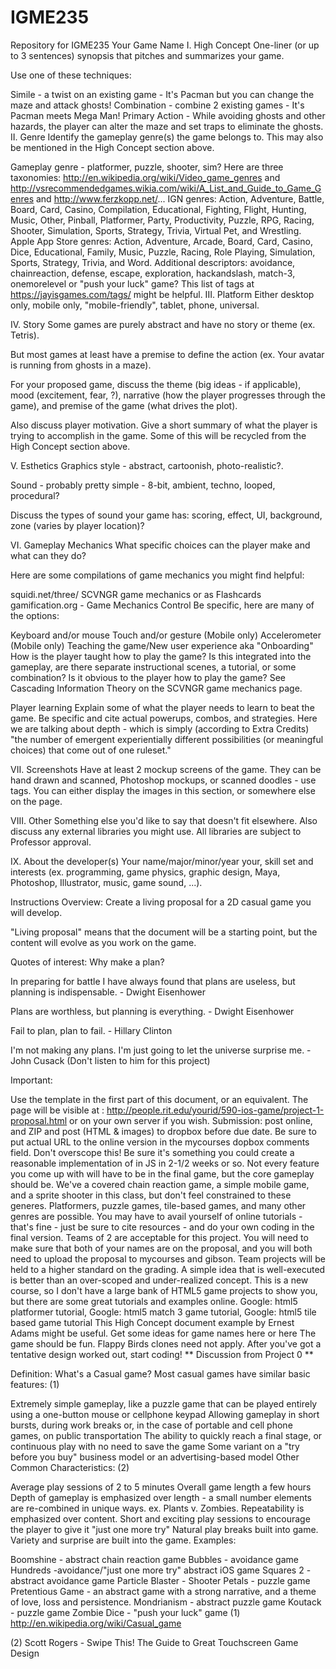 # IGME235
Repository for IGME235
Your Game Name
I. High Concept
One-liner (or up to 3 sentences) synopsis that pitches and summarizes your game.

Use one of these techniques:

Simile - a twist on an existing game - It's Pacman but you can change the maze and attack ghosts!
Combination - combine 2 existing games - It's Pacman meets Mega Man!
Primary Action - While avoiding ghosts and other hazards, the player can alter the maze and set traps to eliminate the ghosts.
II. Genre
Identify the gameplay genre(s) the game belongs to. This may also be mentioned in the High Concept section above.

Gameplay genre - platformer, puzzle, shooter, sim? Here are three taxonomies: http://en.wikipedia.org/wiki/Video_game_genres and http://vsrecommendedgames.wikia.com/wiki/A_List_and_Guide_to_Game_Genres and http://www.ferzkopp.net/...
IGN genres: Action, Adventure, Battle, Board, Card, Casino, Compilation, Educational, Fighting, Flight, Hunting, Music, Other, Pinball, Platformer, Party, Productivity, Puzzle, RPG, Racing, Shooter, Simulation, Sports, Strategy, Trivia, Virtual Pet, and Wrestling.
Apple App Store genres: Action, Adventure, Arcade, Board, Card, Casino, Dice, Educational, Family, Music, Puzzle, Racing, Role Playing, Simulation, Sports, Strategy, Trivia, and Word.
Additional descriptors: avoidance, chainreaction, defense, escape, exploration, hackandslash, match-3, onemorelevel or "push your luck" game? This list of tags at https://jayisgames.com/tags/ might be helpful.
III. Platform
Either desktop only, mobile only, "mobile-friendly", tablet, phone, universal.

IV. Story
Some games are purely abstract and have no story or theme (ex. Tetris).

But most games at least have a premise to define the action (ex. Your avatar is running from ghosts in a maze).

For your proposed game, discuss the theme (big ideas - if applicable), mood (excitement, fear, ?), narrative (how the player progresses through the game), and premise of the game (what drives the plot).

Also discuss player motivation. Give a short summary of what the player is trying to accomplish in the game. Some of this will be recycled from the High Concept section above.

V. Esthetics
Graphics style - abstract, cartoonish, photo-realistic?.

Sound - probably pretty simple - 8-bit, ambient, techno, looped, procedural?

Discuss the types of sound your game has: scoring, effect, UI, background, zone (varies by player location)?

VI. Gameplay
Mechanics
What specific choices can the player make and what can they do?

Here are some compilations of game mechanics you might find helpful:

squidi.net/three/
SCVNGR game mechanics or as Flashcards
gamification.org - Game Mechanics
Control
Be specific, here are many of the options:

Keyboard and/or mouse
Touch and/or gesture (Mobile only)
Accelerometer (Mobile only)
Teaching the game/New user experience aka "Onboarding"
How is the player taught how to play the game? Is this integrated into the gameplay, are there separate instructional scenes, a tutorial, or some combination? Is it obvious to the player how to play the game? See Cascading Information Theory on the SCVNGR game mechanics page.

Player learning
Explain some of what the player needs to learn to beat the game. Be specific and cite actual powerups, combos, and strategies. Here we are talking about depth - which is simply (according to Extra Credits) "the number of emergent experientially different possibilities (or meaningful choices) that come out of one ruleset."

VII. Screenshots
Have at least 2 mockup screens of the game. They can be hand drawn and scanned, Photoshop mockups, or scanned doodles - use <img> tags. You can either display the images in this section, or somewhere else on the page.

VIII. Other
Something else you'd like to say that doesn't fit elsewhere. Also discuss any external libraries you might use. All libraries are subject to Professor approval.

IX. About the developer(s)
Your name/major/minor/year your, skill set and interests (ex. programming, game physics, graphic design, Maya, Photoshop, Illustrator, music, game sound, ...).

Instructions
Overview: Create a living proposal for a 2D casual game you will develop.

"Living proposal" means that the document will be a starting point, but the content will evolve as you work on the game.

Quotes of interest: Why make a plan?

In preparing for battle I have always found that plans are useless, but planning is indispensable. - Dwight Eisenhower

Plans are worthless, but planning is everything. - Dwight Eisenhower

Fail to plan, plan to fail. - Hillary Clinton

I'm not making any plans. I'm just going to let the universe surprise me. - John Cusack (Don't listen to him for this project)

Important:

Use the template in the first part of this document, or an equivalent. The page will be visible at : http://people.rit.edu/yourid/590-ios-game/project-1-proposal.html or on your own server if you wish. Submission: post online, and ZIP and post (HTML & images) to dropbox before due date. Be sure to put actual URL to the online version in the mycourses dopbox comments field.
Don't overscope this! Be sure it's something you could create a reasonable implementation of in JS in 2-1/2 weeks or so. Not every feature you come up with will have to be in the final game, but the core gameplay should be.
We've a covered chain reaction game, a simple mobile game, and a sprite shooter in this class, but don't feel constrained to these generes. Platformers, puzzle games, tile-based games, and many other genres are possible. You may have to avail yourself of online tutorials - that's fine - just be sure to cite resources - and do your own coding in the final version.
Teams of 2 are acceptable for this project. You will need to make sure that both of your names are on the proposal, and you will both need to upload the proposal to mycourses and gibson. Team projects will be held to a higher standard on the grading.
A simple idea that is well-executed is better than an over-scoped and under-realized concept.
This is a new course, so I don't have a large bank of HTML5 game projects to show you, but there are some great tutorials and examples online. Google: html5 platformer tutorial, Google: html5 match 3 game tutorial, Google: html5 tile based game tutorial
This High Concept document example by Ernest Adams might be useful.
Get some ideas for game names here or here
The game should be fun. Flappy Birds clones need not apply.
After you've got a tentative design worked out, start coding!
** Discussion from Project 0 **

Definition: What's a Casual game? Most casual games have similar basic features: (1)

Extremely simple gameplay, like a puzzle game that can be played entirely using a one-button mouse or cellphone keypad
Allowing gameplay in short bursts, during work breaks or, in the case of portable and cell phone games, on public transportation
The ability to quickly reach a final stage, or continuous play with no need to save the game
Some variant on a "try before you buy" business model or an advertising-based model
Other Common Characteristics: (2)

Average play sessions of 2 to 5 minutes
Overall game length a few hours
Depth of gameplay is emphasized over length - a small number elements are re-combined in unique ways. ex. Plants v. Zombies.
Repeatability is emphasized over content. Short and exciting play sessions to encourage the player to give it "just one more try"
Natural play breaks built into game.
Variety and surprise are built into the game.
Examples:

Boomshine - abstract chain reaction game
Bubbles - avoidance game
Hundreds -avoidance/"just one more try" abstract iOS game
Squares 2 - abstract avoidance game
Particle Blaster - Shooter
Petals - puzzle game
Pretentious Game - an abstract game with a strong narrative, and a theme of love, loss and persistence.
Mondrianism - abstract puzzle game
Koutack - puzzle game
Zombie Dice - "push your luck" game
(1) http://en.wikipedia.org/wiki/Casual_game

(2) Scott Rogers - Swipe This! The Guide to Great Touchscreen Game Design
